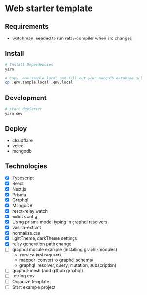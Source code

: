 # Web starter template

## Requirements

- [watchman](https://facebook.github.io/watchman/): needed to run relay-compiler when src changes

## Install

```bash
# Install Dependencies
yarn

# Copy .env.sample.local and fill out your mongodb database url
cp .env.sample.local .env.local
```

## Development

```bash
# start devServer
yarn dev
```

## Deploy

- cloudflare
- vercel
- mongodb

## Technologies

- [x] Typescript
- [x] React
- [x] Next.js
- [x] Prisma
- [x] Graphql
- [x] MongoDB
- [x] react-relay watch
- [x] eslint config
- [x] Using prisma model typing in graphql resolvers
- [x] vanilla-extract
- [x] normalize.css
- [x] lightTheme, darkTheme settings
- [x] relay generation path change
- [ ] graphql module example (installing graphl-modules)
  - service (api request)
  - mapper (convert to graphql schema)
  - graphql (resolver, query, mutation, subscription)
- [ ] graphql-mesh (add github graphql)
- [ ] testing env
- [ ] Organize template
- [ ] Start example project

